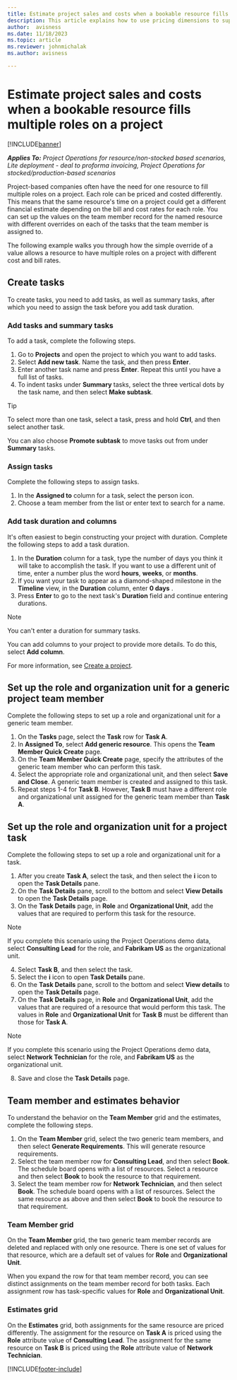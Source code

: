 ```yaml
---
title: Estimate project sales and costs when a bookable resource fills multiple roles on a project 
description: This article explains how to use pricing dimensions to support pricing and costing estimates for a resource that fills multiple roles on a project.
author:  avisness
ms.date: 11/18/2023  
ms.topic: article 
ms.reviewer: johnmichalak
ms.author: avisness

--- 
```


# Estimate project sales and costs when a bookable resource fills multiple roles on a project 

[!INCLUDE[banner](../includes/banner.md)]

_**Applies To:** Project Operations for resource/non-stocked based scenarios, Lite deployment - deal to proforma invoicing, Project Operations for stocked/production-based scenarios_ 

Project-based companies often have the need for one resource to fill multiple roles on a project. Each role can be priced and costed differently. This means that the same resource's time on a project could get a different financial estimate depending on the bill and cost rates for each role. You can set up the values on the team member record for the named resource with different overrides on each of the tasks that the team member is assigned to.

The following example walks you through how the simple override of a value allows a resource to have multiple roles on a project with different cost and bill rates.

## Create tasks
To create tasks, you need to add tasks, as well as summary tasks, after which you need to assign the task before you add task duration. 

### Add tasks and summary tasks
To add a task, complete the following steps.

1. Go to **Projects** and open the project to which you want to add tasks.
2. Select **Add new task**. Name the task, and then press **Enter**.
3. Enter another task name and press **Enter**. Repeat this until you have a full list of tasks.
3. To indent tasks under **Summary** tasks, select the three vertical dots by the task name, and then select **Make subtask**. 

  > [!TIP]
  > To select more than one task, select a task, press and hold **Ctrl**, and then select another task.
  >
  > You can also choose **Promote subtask** to move tasks out from under **Summary** tasks.

### Assign tasks

Complete the following steps to assign tasks.

1. In the  **Assigned to**  column for a task, select the person icon.
2. Choose a team member from the list or enter text to search for a name.

### Add task duration and columns

It's often easiest to begin constructing your project with duration. Complete the following steps to add a task duration.

1. In the **Duration** column for a task, type the number of days you think it will take to accomplish the task. If you want to use a different unit of time, enter a number plus the word **hours**, **weeks**, or **months**.
2. If you want your task to appear as a diamond-shaped milestone in the **Timeline** view, in the **Duration** column, enter **0 days** .
3. Press **Enter**  to go to the next task's **Duration** field and continue entering durations.

  > [!NOTE]
  > You can't enter a duration for summary tasks.

You can add columns to your project to provide more details. To do this, select **Add column**. 

For more information, see [Create a project](https://support.microsoft.com/en-us/office/create-a-project-a5b5e823-fb2e-45fd-be00-7d84422d9749).

## Set up the role and organization unit for a generic project team member
Complete the following steps to set up a role and organizational unit for a generic team member.

1. On the **Tasks** page, select the **Task** row for **Task A**. 
2. In **Assigned To**, select **Add generic resource**. This opens the **Team Member Quick Create** page.
3. On the **Team Member Quick Create** page, specify the attributes of the generic team member who can perform this task.
4. Select the appropriate role and organizational unit, and then select **Save and Close**. A generic team member is created and assigned to this task. 
5. Repeat steps 1-4 for **Task B**. However, **Task B** must have a different role and organizational unit assigned for the generic team member than **Task A**. 

## Set up the role and organization unit for a project task
Complete the following steps to set up a role and organizational unit for a task.

1. After you create **Task A**, select the task, and then select the **i** icon to open the **Task Details** pane. 
2. On the **Task Details** pane, scroll to the bottom and select **View Details** to open the **Task Details** page.
3. On the **Task Details** page, in **Role** and **Organizational Unit**, add the values that are required to perform this task for the resource. 

  > [!NOTE]
  > If you complete this scenario using the Project Operations demo data, select **Consulting Lead** for the role, and **Fabrikam US** as the organizational unit.

4. Select **Task B**, and then select the task.
5. Select the **i** icon to open **Task Details** pane. 
6. On the **Task Details** pane, scroll to the bottom and select **View details** to open the **Task Details** page.
7. On the **Task Details** page, in **Role** and **Organizational Unit**, add the values that are required of a resource that would perform this task. The values in **Role** and **Organizational Unit** for **Task B** must be different than those for **Task A**. 

  > [!NOTE]
  > If you complete this scenario using the Project Operations demo data, select **Network Technician** for the role, and **Fabrikam US** as the organizational unit.

8. Save and close the **Task Details** page. 

## Team member and estimates behavior 
To understand the behavior on the **Team Member** grid and the estimates, complete the following steps.

1. On the **Team Member** grid, select the two generic team members, and then select **Generate Requirements**. This will generate resource requirements. 
2. Select the team member row for **Consulting Lead**, and then select **Book**. The schedule board opens with a list of resources. Select a resource and then select **Book** to book the resource to that requirement.
3. Select the team member row for **Network Technician**, and then select **Book**. The schedule board opens with a list of resources. Select the same resource as above and then select **Book** to book the resource to that requirement.

### Team Member grid 

On the **Team Member** grid, the two generic team member records are deleted and replaced with only one resource. There is one set of values for that resource, which are a default set of values for **Role** and **Organizational Unit**.

When you expand the row for that team member record, you can see distinct assignments on the team member record for both tasks. Each assignment row has task-specific values for **Role** and **Organizational Unit**. 

### Estimates grid 

On the **Estimates** grid, both assignments for the same resource are priced differently. The assignment for the resource on **Task A** is priced using the **Role** attribute value of **Consulting Lead**. The assignment for the same resource on **Task B** is priced using the **Role** attribute value of **Network Technician**.


[!INCLUDE[footer-include](../includes/footer-banner.md)]
